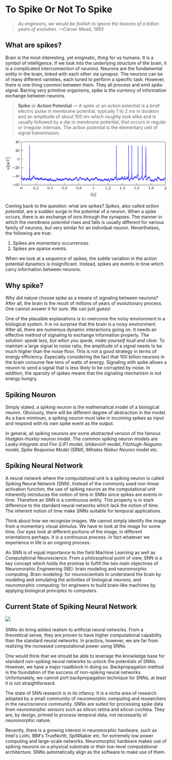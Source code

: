 # To Spike Or Not To Spike #

> _As engineers, we would be foolish
to ignore the lessons of a billion
years of evolution._
> _—Carver Mead, 1993_

## What are spikes? ##
Brain is the most interesting, yet enigmatic, thing for us humans.
It is a symbol of intelligence.
If we look into the underlying structure of the brain, it is a complicated interconnection of _neurons_.
Neurons are the fundamental entity in the brain, linked with each other via _synapse_.
The neurons can be of many different varieties, each tuned to perform a specific task.
However, there is one thing common between them.
They all process and emit _spike_ signal.
Barring very primitive organisms, spike is the currency of information exchange between neurons.

> __Spike__ or __Action Potential__ — A spike or an action potential is
a brief electric pulse in membrane potential, typically 1 to 2 ms in
duration and an amplitude of about 100 mv which roughly look alike
and is usually followed by a dip in membrane potential, that occurs in
regular or irregular intervals. The action potential is the elementary
unit of signal transmission.

![Spike Signal](spikeInVivo.png)

Coming back to the question: what are spikes?
_Spikes_, also called _action potential_, are a sudden surge in the potential of a neuron.
When a spike occurs, there is an exchange of ions through the synapses.
The manner in which the _membrane potential_ rises and falls is usually different for various family of neurons, but very similar for an individual neuron.
Nevertheless, the following are true:

1. Spikes are momentary occurrences.
2. Spikes are sparse events.

When we look at a sequence of spikes, the subtle variation in the action potential dynamics is insignificant.
Instead, spikes are events in time which carry information between neurons.

[//]: # (For a machine learning researcher, it is a massively parallel interconnected entity of simple computational units.)
[//]: # (For a neuroscience researcher, it is a dynamic interaction of a neuron with its surrounding environment.)

## Why spike? ##
Why did nature choose spike as a means of signaling between neurons?
After all, the brain is the result of millions of years of evolutionary process.
One cannot answer it for sure. We can just guess!

One of the plausible explanations is to overcome the noisy environment in a biological system.
It is no surprise that the brain is a noisy environment.
After all, there are numerous dynamic interactions going on.
It needs an effective method of signaling to exchange information properly.
The solution: _speak less, but when you speak, make yourself loud and clear_.
To maintain a large signal to noise ratio, the amplitude of a signal needs to be much higher than the noise floor.
This is not a good strategy in terms of energy efficiency.
Especially considering the fact that 100 billion neurons in the brain consume few tens of watts of energy.
Signaling with spike allows a neuron to send a signal that is less likely to be corrupted by noise.
In addition, the sparsity of spikes means that the signaling mechanism is not energy hungry.

## Spiking Neuron ##
Simply stated, a _spiking neuron_ is the mathematical model of a biological neuron.
Obviously, there will be different degree of abstraction in the model.
As a bare minimum, a spiking neuron must take in incoming spikes as input and respond with its own spike event as the output.

In general, all spiking neurons are some abstracted version of the famous _Hodgkin-Huxley_ neuron model.
The common spiking neuron models are 
_Leaky Integrate and Fire (LIF)_ model,
_Izhikevich_ model,
_FitzHugh-Nagumo_<check spelling> model,
_Spike Response Model (SRM)_,
_Mihalas Niebur Neuron_ model
etc.

## Spiking Neural Network ##
A neural network where the computational unit is a spiking neuron is called Spiking Neural Network (SNN).
Instead of the commonly used non-linear activation function, 
the use of spiking neuron as the computational unit inherently introduces the notion of time in SNNs
since spikes are events in time.
Therefore an SNN is a continuous entity.
This property is in stark difference to the standard neural networks which lack the notion of time.
The inherent notion of time make SNNs suitable for temporal applications.

Think about how we recognize images.
We cannot simply identify the image from a momentary visual stimulus.
We have to look at the image for some time.
Our eyes look at different portions of the image,
in different orientations perhaps.
It is a continuous process.
In fact whatever we experience in life is an ongoing process.

An SNN is of equal importance to the field Machine Learning as well as Computational Neuroscience.
From a philosophical point of view, SNN is a key concept which holds the promise to fulfill the two main objectives of Neuromorphic Engineering (NE):
brain modeling and neuromorphic computing.
Brain modeling: for neuroscientists to understand the brain by modeling and simulating the activities of biological neurons;
and neuromorphic computing: for engineers to build brain-like machines by applying biological principles to computers.


## Current State of Spiking Neural Network ##
[![](http://img.youtube.com/vi/JGdatqqci5o/0.jpg)](https://www.youtube.com/embed/JGdatqqci5o?start=73&end=164)

SNNs do bring added realism to artificial neural networks.
From a theoretical sense, they are proven to have higher computational capability than the standard neural networks.
In practice, however, we are far from realizing the increased computational power using SNNs.

One would think that we should be able to leverage the knowledge base for standard non-spiking neural networks
to unlock the potentials of SNNs.
However, we have a major roadblock in doing so.
Backpropagation method is the foundation of the success of non-spiking neural networks.
Unfortunately, we cannot port backpropagation technique for SNNs, 
at least it is not straightforward.

The state of SNN research is in its infancy.
It is a niche area of research adopted by a small community of neuromorphic computing and
researchers in the neuroscience community.
SNNs are suited for processing spike data from neuromorphic sensors such as silicon retina and silicon cochlea.
They are, by design, primed to process temporal data, not necessarily of neuromorphic nature.

Recently, there is a growing interest in neuromorphic hardware, such as Intel's Loihi, IBM's TrueNorth, SpiNNaker etc.
for extremely low power computing and large-scale networks.
Neuromorphic hardware makes use of spiking neurons on a physical substrate or their low-level computational architecture.
SNNs automatically align as the software to make use of them.
